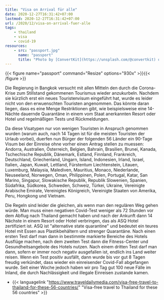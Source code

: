 ```yaml
---
title: "Visa on Arrival für alle"
date: 2020-12-27T16:31:42+07:00
lastmod: 2020-12-27T16:31:42+07:00
url: /2020/12/visa-on-arrival-fuer-alle
tags:
    - thailand
    - visa
    - covid-19
resources:
    - src: "passport.jpg"
      name: "passport"
      title: "Photo by [ConvertKit](https://unsplash.com/@convertkit) on Unsplash"
---
```


{{< figure name="passport" command="Resize" options="930x" >}}{{< /figure >}}

Die Regierung in Bangkok versucht mit allen Mitteln den durch die Corona-Krise zum Stillstand gekommenen Tourismus wieder anzukurbeln. Nachdem sie kürzlich erst ein neues Touristenvisum eingeführt hat, wurde es leider nicht von den erwuenschten Touristen angenommen. Das könnte daran liegen, dass es eine Menge Restriktionen gibt, wie beispielsweise eine 14-Nächte dauernde Quarantäne in einem vom Staat anerkannten Resort oder Hotel und regelmäßigen Tests und Rückmeldungen.

Da diese Visatypen nur von wenigen Touristen in Anspruch genommen wurden (warum auch, nach 14 Tagen ist für die meisten Touristen der Urlaub vorbei), duerfen nun Bürger der folgenden 56 Länder ein 90-Tage Visum bei der Einreise ohne vorher einen Antrag stellen zu muessen: Andorra, Australien, Österreich, Belgien, Bahrain, Brasilien, Brunei, Kanada, Tschechische Republik, Dänemark, Estland, Finnland, Frankreich, Deutschland, Griechenland, Ungarn, Island, Indonesien, Irland, Israel, Italien, Japan, Kuwait, Lettland, Fürstentum Liechtenstein, Litauen, Luxemburg, Malaysia, Malediven, Mauritius, Monaco, Niederlande, Neuseeland, Norwegen, Oman, Philippinen, Polen, Portugal, Katar, San Marino, Singapur, Slowakische Republik, Republik Slowenien, Spanien, Südafrika, Südkorea, Schweden, Schweiz, Türkei, Ukraine, Vereinigte Arabische Emirate, Vereinigtes Königreich, Vereinigte Staaten von Amerika, Peru, Hongkong und Vietnam.

Die Regeln sind leider die gleichen, als wenn man den regulären Weg gehen würde. Man muss einen negativen Covid-Test weniger als 72 Stunden vor dem Abflug nach Thailand gemacht haben und nach der Ankunft dann 14 Nächste in einem Resort oder Hotel verbringen, das als ASQ Hotel zertifiziert ist. ASQ ist "alternative state quarantine" und bedeutet ein teures Hotel mit Essen aus Plastikbehältern und strenger Quarantäne. Nach einen ersten Test darf man dann in bestimmte markierte Bereiche des Hotels Ausflüge machen, nach dem zweiten Test dann die Fitness-Center und Gesundheitsangebote des Hotels nutzen. Nach einem dritten Test darf man dann, sofern er immer noch negativ ausgefallen ist, endlich ins Land weiter reisen. Wenn ein Test positiv ausfällt, dann wurde bis vor gut 8 Tagen freudig verkündet, dass wieder ein einreisender Covid-Fall abgefangen wurde. Seit einer Woche jedoch haben wir pro Tag gut 100 neue Fälle im Inland, die durch Nachlässigkeit und illegale Einreisen zustande kamen.

- {{< languagelink "https://www.traveldailymedia.com/visa-free-travel-to-thailand-for-these-56-countries/" "Visa-free travel to Thailand for these 56 countries" >}}
